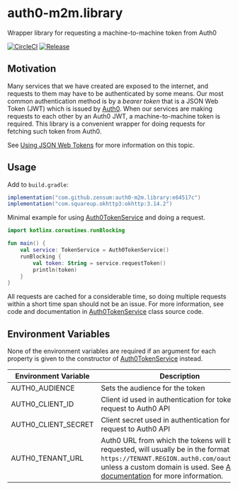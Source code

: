 # auth0-m2m.library
Wrapper library for requesting a machine-to-machine token from Auth0

[![CircleCI](https://circleci.com/gh/zensum/auth0-m2m.library.svg?style=svg)](https://circleci.com/gh/zensum/auth0-m2m.library)
[![Release](https://jitpack.io/v/zensum/auth0-m2m.library.svg)](https://jitpack.io/#zensum/auth0-m2m.library)

## Motivation
Many services that we have created are exposed to the internet, and requests to
them may have to be authenticated by some means. Our most common authentication
method is by a _bearer token_ that is a JSON Web Token (JWT) which is issued by
[Auth0](https://auth0.com). When our services are making requests to each other
by an Auth0 JWT, a machine-to-machine token is required. This library is a
convenient wrapper for doing requests for fetching such token from Auth0.

See [Using JSON Web Tokens](https://github.com/zensum/documentation/tree/master/security/Auth0/Using%20JSON%20Web%20Tokens.md) for more information on this topic.

## Usage

Add to `build.gradle`:
```gradle
implementation("com.github.zensum:auth0-m2m.library:e64517c")
implementation("com.squareup.okhttp3:okhttp:3.14.2")
```

Minimal example for using [Auth0TokenService](src/main/kotlin/io/klira/auth0/m2m/Auth0TokenService.kt) and doing a request.
```kotlin
import kotlinx.coroutines.runBlocking

fun main() {
    val service: TokenService = Auth0TokenService()
    runBlocking {
        val token: String = service.requestToken()
        println(token)
    }
}
```

All requests are cached for a considerable time, so doing multiple requests
within a short time span should not be an issue. For more information, see code
and documentation in [Auth0TokenService](src/main/kotlin/io/klira/auth0/m2m/Auth0TokenService.kt) class source code.

## Environment Variables
None of the environment variables are required if an argument for each property is
given to the constructor of [Auth0TokenService](src/main/kotlin/io/klira/auth0/m2m/Auth0TokenService.kt) instead.

| Environment Variable |  Description |
| -------------------- | ------------ |
| AUTH0_AUDIENCE       | Sets the audience for the token |
| AUTH0_CLIENT_ID      | Client id used in authentication for token request to Auth0 API |
| AUTH0_CLIENT_SECRET  | Client secret used in authentication for token request to Auth0 API |
| AUTH0_TENANT_URL     | Auth0 URL from which the tokens will be requested, will usually be in the format `https://TENANT.REGION.auth0.com/oauth/token`, unless a custom domain is used. See [Auth0 documentation](https://auth0.com/docs/api/authentication?http#client-credentials-flow) for more information. 

